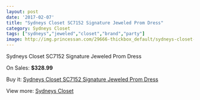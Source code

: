 ```yaml
---
layout: post
date: '2017-02-07'
title: "Sydneys Closet SC7152 Signature Jeweled Prom Dress"
category: Sydneys Closet
tags: ["sydneys","jeweled","closet","brand","party"]
image: http://img.princessan.com/29666-thickbox_default/sydneys-closet-sc7152-signature-jeweled-prom-dress.jpg
---
```

Sydneys Closet SC7152 Signature Jeweled Prom Dress

On Sales: **$328.99**
<a href="https://www.princessan.com/en/sydneys-closet/13570-sydneys-closet-sc7152-signature-jeweled-prom-dress.html"><amp-img layout="responsive" width="600" height="600" src="//img.princessan.com/29666-thickbox_default/sydneys-closet-sc7152-signature-jeweled-prom-dress.jpg" alt="Sydneys Closet SC7152 Signature Jeweled Prom Dress 0" /></a>
<a href="https://www.princessan.com/en/sydneys-closet/13570-sydneys-closet-sc7152-signature-jeweled-prom-dress.html"><amp-img layout="responsive" width="600" height="600" src="//img.princessan.com/29669-thickbox_default/sydneys-closet-sc7152-signature-jeweled-prom-dress.jpg" alt="Sydneys Closet SC7152 Signature Jeweled Prom Dress 1" /></a>
<a href="https://www.princessan.com/en/sydneys-closet/13570-sydneys-closet-sc7152-signature-jeweled-prom-dress.html"><amp-img layout="responsive" width="600" height="600" src="//img.princessan.com/29668-thickbox_default/sydneys-closet-sc7152-signature-jeweled-prom-dress.jpg" alt="Sydneys Closet SC7152 Signature Jeweled Prom Dress 2" /></a>
<a href="https://www.princessan.com/en/sydneys-closet/13570-sydneys-closet-sc7152-signature-jeweled-prom-dress.html"><amp-img layout="responsive" width="600" height="600" src="//img.princessan.com/29667-thickbox_default/sydneys-closet-sc7152-signature-jeweled-prom-dress.jpg" alt="Sydneys Closet SC7152 Signature Jeweled Prom Dress 3" /></a>

Buy it: [Sydneys Closet SC7152 Signature Jeweled Prom Dress](https://www.princessan.com/en/sydneys-closet/13570-sydneys-closet-sc7152-signature-jeweled-prom-dress.html "Sydneys Closet SC7152 Signature Jeweled Prom Dress")

View more: [Sydneys Closet](https://www.princessan.com/en/63-sydneys-closet "Sydneys Closet")